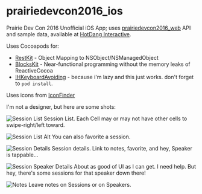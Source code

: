 # prairiedevcon2016_ios
Prairie Dev Con 2016 Unofficial iOS App; uses [prairiedevcon2016_web](https://github.com/hotdang-ca/prairiedevcon2016_web) API and  sample data, available at [HotDang Interactive](https://hotdang.ca/pdc2016/sampledata.sqlite).

Uses Cocoapods for:
* [RestKit](https://github.com/RestKit/RestKit) - Object Mapping to NSObject/NSManagedObject
* [BlocksKit](https://github.com/zwaldowski/BlocksKit) - Near-functional programming without the memory leaks of ReactiveCocoa
* [IHKeyboardAvoiding](https://github.com/IdleHandsApps/IHKeyboardAvoiding) - because i'm lazy and this just works.
don't forget to `pod install`.

Uses icons from [IconFinder](http://www.iconfinder.com)

I'm not a designer, but here are some shots:

![Session List](http://hotdang.ca/pdc2016/session_list.png)
Session List. Each Cell may or may not have other cells to swipe-right/left toward. 

![Session List Alt](http://hotdang.ca/pdc2016/session_list_2.png)
You can also favorite a session.

![Session Details](http://hotdang.ca/pdc2016/session_details.png)
Session details. Link to notes, favorite, and hey, Speaker is tappable...

![Session Speaker Details](http://hotdang.ca/pdc2016/speaker_details.png)
About as good of UI as I can get. I need help. But hey, there's some sessions for that speaker down there!

![Notes](http://hotdang.ca/pdc2016/speaker_notes.png)
Leave notes on Sessions or on Speakers.
